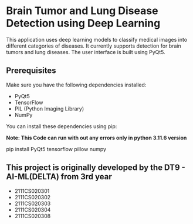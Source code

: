 # Brain Tumor and Lung Disease Detection using Deep Learning

This application uses deep learning models to classify medical images into different categories of diseases. It currently supports detection for brain tumors and lung diseases. The user interface is built using PyQt5.

## Prerequisites

Make sure you have the following dependencies installed:

- PyQt5
- TensorFlow
- PIL (Python Imaging Library)
- NumPy

You can install these dependencies using pip:

**Note: This Code can run with out any errors only in python 3.11.6 version**

pip install PyQt5 tensorflow pillow numpy


## **This project is originally developed by the DT9 - AI-ML(DELTA) from 3rd year**
- 2111CS020301
- 2111CS020302
- 2111CS020303
- 2111CS020304
- 2111CS020308